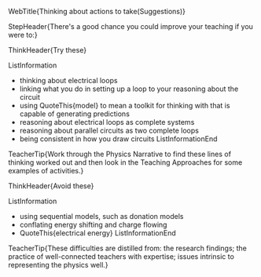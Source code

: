 WebTitle{Thinking about actions to take(Suggestions)}

StepHeader{There's a good chance you could improve your teaching if you were to:}

ThinkHeader{Try these}

ListInformation
- thinking about electrical loops
- linking what you do in setting up a loop to your reasoning about the circuit
- using QuoteThis{model} to mean a toolkit for thinking with that is capable of generating predictions
- reasoning about electrical loops as complete systems
- reasoning about parallel circuits as two complete loops
- being consistent in how you draw circuits
ListInformationEnd

TeacherTip{Work through the Physics Narrative to find these lines of thinking worked out and then look in the Teaching Approaches for some examples of activities.}

ThinkHeader{Avoid these}

ListInformation
- using sequential models, such as donation models
- conflating energy shifting and charge flowing
- QuoteThis{electrical energy}
ListInformationEnd

TeacherTip{These difficulties are distilled from: the research findings; the practice of well-connected teachers with expertise; issues intrinsic to representing the physics well.}


